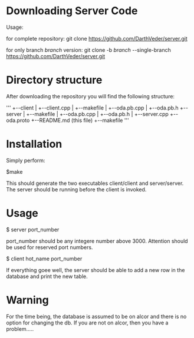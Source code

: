 Downloading Server Code
=======================

Usage:

for complete repository:
git clone  https://github.com/DarthVeder/server.git

for only branch *branch* version:
git clone -b *branch* --single-branch https://github.com/DarthVeder/server.git

Directory structure
===================

After downloading the repository you will find the following structure:

'''
+--client
|  +--client.cpp
|  +--makefile
|  +--oda.pb.cpp
|  +--oda.pb.h
+--server
|  +--makefile
|  +--oda.pb.cpp
|  +--oda.pb.h
|  +--server.cpp
+--oda.proto
+--README.md (this file)
+--makefile
'''

Installation
============

Simply perform:

$make

This should generate the two executables client/client and server/server. The server should be running
before the client is invoked. 

Usage
=====

$ server port_number

port_number should be any integere number above 3000. Attention should be used for reserved
port numbers.

$ client hot_name port_number

If everything goee well, the server should be able to add a new row in the database and print the
new table.

Warning
=======

For the time being, the database is assumed to be on alcor and there is no option for changing
the db. If you are not on alcor, then you have a problem.....
